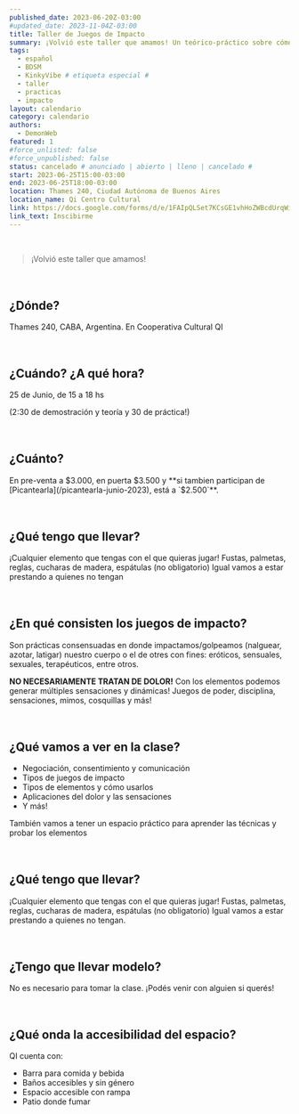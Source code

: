 ```yaml
---
published_date: 2023-06-20Z-03:00
#updated_date: 2023-11-04Z-03:00
title: Taller de Juegos de Impacto
summary: ¡Volvió este taller que amamos! Un teórico-práctico sobre cómo impactamos / golpeamos / nalgueamos / azotamos / latigamos nuestro cuelpo o el de otres con fines eróticos, sensuales, sexuales, o terapéuticos.
tags:
  - español
  - BDSM
  - KinkyVibe # etiqueta especial #
  - taller
  - practicas
  - impacto
layout: calendario
category: calendario
authors:
  - DemonWeb
featured: 1
#force_unlisted: false
#force_unpublished: false
status: cancelado # anunciado | abierto | lleno | cancelado #
start: 2023-06-25T15:00-03:00
end: 2023-06-25T18:00-03:00
location: Thames 240, Ciudad Autónoma de Buenos Aires
location_name: Qi Centro Cultural
link: https://docs.google.com/forms/d/e/1FAIpQLSet7KCsGE1vhHoZWBcdUrqWim_Xv5NbjS0TTPFK7MQ3wAn4Gw/viewform?pli=1
link_text: Inscibirme
---
```


<script>
    import i1 from '$lib/posts/calendario/media/taller-impacto-junio-2023/1.jpg'
    import i2 from '$lib/posts/calendario/media/taller-impacto-junio-2023/2.jpg'
</script>

<div class="col-2">
<img alt="" src="{i1}" />
<img alt="" src="{i2}" />
</div>

> ¡Volvió este taller que amamos!

## ¿Dónde?

Thames 240, CABA, Argentina. En Cooperativa Cultural QI

## ¿Cuándo? ¿A qué hora?

25 de Junio, de 15 a 18 hs

(2:30 de demostración y teoría y 30 de práctica!)

## ¿Cuánto?

En pre-venta a $3.000, en puerta $3.500 y **si tambien participan de [Picantearla](/picantearla-junio-2023), está a `$2.500`**.

## ¿Qué tengo que llevar?

¡Cualquier elemento que tengas con el que quieras jugar! Fustas, palmetas, reglas, cucharas de madera, espátulas (no obligatorio) Igual vamos a estar prestando a quienes no tengan

## ¿En qué consisten los juegos de impacto?

Son prácticas consensuadas en donde impactamos/golpeamos (nalguear, azotar, latigar) nuestro cuerpo o el de otres con fines: eróticos, sensuales, sexuales, terapéuticos, entre otros.

**NO NECESARIAMENTE TRATAN DE DOLOR!** Con los elementos podemos generar múltiples sensaciones y dinámicas! Juegos de poder, disciplina, sensaciones, mimos, cosquillas y más!

## ¿Qué vamos a ver en la clase?

- Negociación, consentimiento y comunicación
- Tipos de juegos de impacto
- Tipos de elementos y cómo usarlos
- Aplicaciones del dolor y las sensaciones
- Y más!

También vamos a tener un espacio práctico para aprender las técnicas y probar los elementos

## ¿Qué tengo que llevar?

¡Cualquier elemento que tengas con el que quieras jugar!
Fustas, palmetas, reglas, cucharas de madera, espátulas (no obligatorio) Igual vamos a estar prestando a quienes no tengan.

## ¿Tengo que llevar modelo?

No es necesario para tomar la clase. ¡Podés venir con alguien si querés!

## ¿Qué onda la accesibilidad del espacio?

QI cuenta con:

- Barra para comida y bebida
- Baños accesibles y sin género
- Espacio accesible con rampa
- Patio donde fumar

<style>
    h2 {
        margin-top: 3em;
    }
    a {
      color: #222;
      /* text-decoration: none; */
      text-decoration-color: var(--1);
    }
</style>

